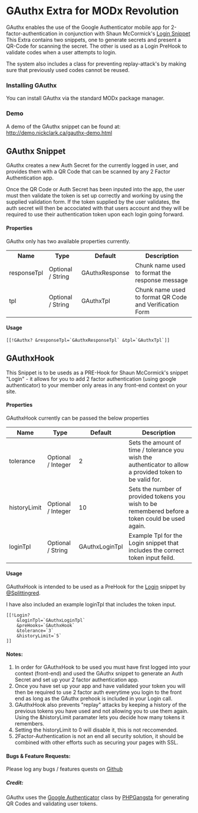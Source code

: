 
GAuthx Extra for MODx Revolution
=======================================

GAuthx enables the use of the Google Authenticator mobile app for 2-factor-authentication in conjunction with Shaun McCormick's [Login Snippet](https://github.com/splittingred/Login) This Extra contains two snippets, one to generate secrets and present a QR-Code for scanning the secret. The other is used as a Login PreHook to validate codes when a user attempts to login.

The system also includes a class for preventing replay-attack's by making sure that previously used codes cannot be reused. 

### Installing GAuthx

You can install GAuthx via the standard MODx package manager.

### Demo

A demo of the GAuthx snippet can be found at: http://demo.nickclark.ca/gauthx-demo.html

## GAuthx Snippet


GAuthx creates a new Auth Secret for the currently logged in user, and provides them with a QR Code that can be scanned by any 2 Factor Authentication app. 

Once the QR Code or Auth Secret has been inputed into the app, the user must then validate the token is set up correctly and working by using the supplied validation form. If the token supplied by the user validates, the auth secret will then be accociated with that users account and they will be required to use their authentication token upon each login going forward. 

#### Properties
GAuthx only has two available properties currently.


<table class="mdl-data-table mdl-js-data-table  mdl-shadow--2dp">
  <tr>
    <th class="mdl-data-table__cell--non-numeric">Name</th>
    <th class="mdl-data-table__cell--non-numeric">Type</th>
    <th class="mdl-data-table__cell--non-numeric">Default</th>
    <th class="mdl-data-table__cell--non-numeric">Description</th>
  </tr>
  <tr>
    <td class="mdl-data-table__cell--non-numeric">responseTpl</td>
    <td class="mdl-data-table__cell--non-numeric">Optional / String</td>
    <td class="mdl-data-table__cell--non-numeric">GAuthxResponse</td>
    <td class="mdl-data-table__cell--non-numeric"> Chunk name used to format the response message</td>
  </tr>
  <tr>
    <td class="mdl-data-table__cell--non-numeric">tpl</td>
    <td class="mdl-data-table__cell--non-numeric">Optional / String</td>
    <td class="mdl-data-table__cell--non-numeric">GAuthxTpl</td>
    <td class="mdl-data-table__cell--non-numeric">Chunk name used to format QR Code and Verification Form</td>
  </tr>
</table>

#### Usage

```
[[!GAuthx? &responseTpl=`GAuthxResponseTpl` &tpl=`GAuthxTpl`]] 
```



## GAuthxHook
 
This Snippet is to be useds as a PRE-Hook for  Shaun McCormick's snippet "Login" - it allows for you to add 2 factor authentication (using google authenticator) to your member only areas in any front-end context on your site.

#### Properties

GAuthxHook currently can be passed the below properties
 
<table class="mdl-data-table mdl-js-data-table mdl-shadow--2dp">
<thead>
  <tr>
    <th class="mdl-data-table__cell--non-numeric">Name</th>
    <th class="mdl-data-table__cell--non-numeric">Type</th>
    <th>Default</th>
    <th class="mdl-data-table__cell--non-numeric">Description</th>
  </tr>
 </thead>
 <tbody>
 
  <tr>
    <td class="mdl-data-table__cell--non-numeric">tolerance</td>
    <td class="mdl-data-table__cell--non-numeric">Optional / Integer</td>
    <td>2</td>
    <td class="mdl-data-table__cell--non-numeric">Sets the amount of time / tolerance you wish the authenticator to allow a provided token to be valid for.</td>
  </tr>
  <tr>
    <td class="mdl-data-table__cell--non-numeric">historyLimit</td>
    <td class="mdl-data-table__cell--non-numeric">Optional / Integer</td>
    <td>10</td>
    <td class="mdl-data-table__cell--non-numeric">Sets the number of provided tokens you wish to be remembered before a token could be used again.</td>
  </tr>
    <tr>
    <td class="mdl-data-table__cell--non-numeric">loginTpl</td>
    <td class="mdl-data-table__cell--non-numeric">Optional / String</td>
    <td class="mdl-data-table__cell--non-numeric">GAuthxLoginTpl</td>
    <td class="mdl-data-table__cell--non-numeric">Example Tpl for the Login snippet that includes the correct token input feild.</td>
  </tr>
  </tbody>
</table>
 

 
 
 
 
#### Usage
GAuthxHook is intended to be used as a PreHook for the [Login](https://github.com/splittingred/Login) snippet by [@Splittingred](https://github.com/splittingred). 

I have also included an example loginTpl that includes the token input.

```
[[!Login? 
    &loginTpl=`GAuthxLoginTpl` 
    &preHooks=`GAuthxHook` 
    &tolerance=`3` 
    &historyLimit=`5`
]]
```


#### Notes:

1. In order for GAuthxHook to be used you must have first logged into your context (front-end) and used the GAuthx snippet to generate an Auth Secret and set up your 2 factor authentication app.
2. Once you have set up your app and have validated your token you will then be required to use 2 factor auth everytime you login to the front end as long as the GAuthx prehook is included in your Login call.
3. GAuthxHook also prevents "replay" attacks by keeping a history of the previous tokens you have used and not allowing you to use them again. Using the &historyLimit paramater lets you decide how many tokens it remembers. 
4. Setting the historyLimit to 0 will disable it, this is not reccomended. 
5. 2Factor-Authentication is not an end all security solution, it should be combined with other efforts such as securing your pages with SSL.


#### Bugs & Feature Requests:

Please log any bugs / features quests on [Github](https://github.com/nick2687/GAuthx/issues)

##### Credit:
GAuthx uses the [Google Authenticator](https://github.com/PHPGangsta/GoogleAuthenticator) class by [PHPGangsta](https://github.com/PHPGangsta) for generating QR Codes and validating user tokens.

